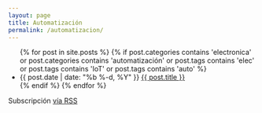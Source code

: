 ```yaml
---
layout: page
title: Automatización
permalink: /automatizacion/
---
```


<div class="home">

  <ul class="posts">
    {% for post in site.posts %}
    {% if post.categories contains 'electronica' or post.categories contains 'automatización' or post.tags contains 'elec' or post.tags contains 'IoT' or post.tags contains 'auto' %}
      <li>
        <span class="post-date">{{ post.date | date: "%b %-d, %Y" }}</span>
        <a class="post-link" href="{{ post.url | prepend: site.baseurl }}">{{ post.title }}</a>
      </li>
    {% endif %}
    {% endfor %}
  </ul>

  <p class="rss-subscribe">Subscripci&oacute;n <a href="{{ "/feed.xml" | prepend: site.baseurl }}">v&iacute;a RSS</a></p>

</div>
